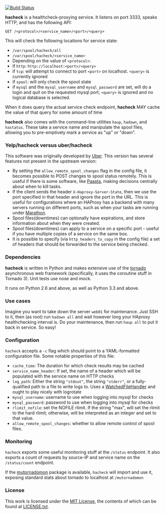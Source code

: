[![Build Status](https://travis-ci.org/Yelp/hacheck.png)](https://travis-ci.org/Yelp/hacheck)

**hacheck** is a healthcheck-proxying service. It listens on port 3333, speaks HTTP, and has the following API:

    GET /<protocol>/<service_name>/<port>/<query>

This will check the following locations for service state:

 * `/var/spool/hacheck/all`
 * `/var/spool/hacheck/<service_name>`
 * Depending on the value of `<protocol>`:
  * if `http`: `http://localhost:<port>/<query>`
  * if `tcp`: will attempt to connect to port `<port>` on localhost. `<query>` is currently ignored
  * if `spool`: will only check the spool state
  * if `mysql` and the `mysql_username` and `mysql_password` are set, will do a login and quit on the requested mysql port; `<query>` is ignored and no logical database is selected.

When it does query the actual service check endpoint, **hacheck** MAY cache the value of that query for some amount of time

**hacheck** also comes with the command-line utilities `haup`, `hadown`, and `hastatus`. These take a service name and manipulate the spool files, allowing you to pre-emptively mark a service as "up" or "down".

### Yelp/hacheck versus uber/hacheck

This software was originally developed by [Uber](https://github.com/uber/hacheck).
This version has several features not present in the upstream version:

* By setting the `allow_remote_spool_changes` flag in the config file, it becomes possible to POST changes to spool
  status remotely.
  This is useful if there is some software, like [Paasta](github.com/Yelp/paasta), making decisions centrally about when
  to kill tasks.
* If the client sends the header `X-Haproxy-Server-State`, then we use the port specified in that header and ignore the
  port in the URL.
  This is useful for configurations where an HAProxy has a backend with many servers running on different ports, such
  as when your tasks are running under [Marathon](github.com/mesosphere/marathon).
* Spool files(downtimes) can optionally have expirations, and store information about when they were created.
* Spool files(downtimes) can apply to a service on a specific port - useful if you have multiple copies of a service on
  the same box.
* It is possible to specify (via `http_headers_to_copy` in the config file) a set of headers that should be forwarded
  to the service being checked.

### Dependencies

**hacheck** is written in Python and makes extensive use of the [tornado](http://www.tornadoweb.org/en/stable/) asynchronous web framework (specifically, it uses the coroutine stuff in Tornado 3). Unit tests use nose and mock.

It runs on Python 2.6 and above, as well as Python 3.3 and above.

### Use cases

Imagine you want to take down the server `web01` for maintenance. Just SSH to it, then (as root) run `hadown all` and wait however long your HAproxy healthchecking interval is. Do your maintenance, then run `haup all` to put it back in service. So easy!

### Configuration

`hacheck` accepts a `-c` flag which should point to a YAML-formatted configuration file. Some notable properties of this file:
* `cache_time`: The duration for which check results may be cached
* `service_name_header`: If set, the name of a header which will be populated with the service name on HTTP checks
* `log_path`: Either the string `"stdout"`, the string `"stderr"`, or a fully-qualified path to a file to write logs to. Uses a [WatchedFileHandler](http://docs.python.org/2/library/logging.handlers.html#watchedfilehandler) and ought to play nicely with logrotate
* `mysql_username`: username to use when logging into mysql for checks
* `mysql_password`: password to use when logging into mysql for checks
* `rlimit_nofile`: set the NOFILE rlimit. If the string "max", will set the rlimit to the hard rlimit; otherwise, will be interpreted as an integer and set to that value.
* `allow_remote_spool_changes`: whether to allow remote control of spool files.

### Monitoring

`hacheck` exports some useful monitoring stuff at the `/status` endpoint. It also exports a count of requests by source-IP and service name on the `/status/count` endpoint.

If the [mutornadomon](https://github.com/uber/mutornadomon) package is available, `hacheck` will import and use it, exposing standard stats about tornado to localhost at `/mutornadomon`

### License

This work is licensed under the [MIT License](http://opensource.org/licenses/MIT), the contents of which can be found at [LICENSE.txt](LICENSE.txt).
